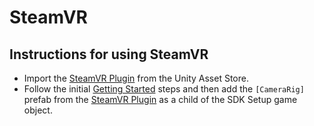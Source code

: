 # SteamVR

## Instructions for using SteamVR

 * Import the [SteamVR Plugin](https://www.assetstore.unity3d.com/en/#!/content/32647) from the Unity Asset Store.
 * Follow the initial [Getting Started](/Assets/VRTK/Documentation/GETTING_STARTED.md) steps and then add the `[CameraRig]` prefab from the [SteamVR Plugin](https://www.assetstore.unity3d.com/en/#!/content/32647) as a child of the SDK Setup game object.